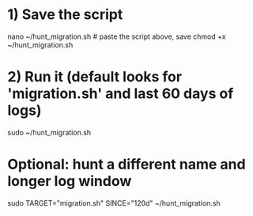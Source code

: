 # 1) Save the script
nano ~/hunt_migration.sh   # paste the script above, save
chmod +x ~/hunt_migration.sh

# 2) Run it (default looks for 'migration.sh' and last 60 days of logs)
sudo ~/hunt_migration.sh

# Optional: hunt a different name and longer log window
sudo TARGET="migration.sh" SINCE="120d" ~/hunt_migration.sh
